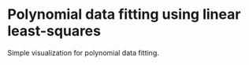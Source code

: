Polynomial data fitting using linear least-squares
======

Simple visualization for polynomial data fitting.

